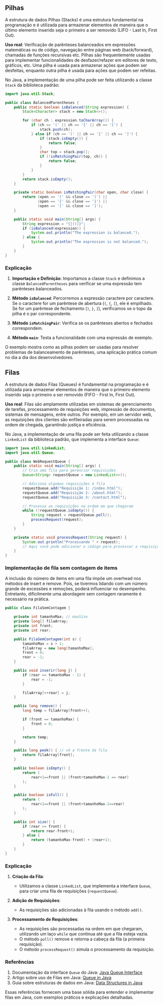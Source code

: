 ## Pilhas

A estrutura de dados Pilhas (Stacks) é uma estrutura fundamental na programação e é utilizada para armazenar elementos de maneira que o último elemento inserido seja o primeiro a ser removido (LIFO - Last In, First Out).

**Uso real**: Verificação de parênteses balanceados em expressões matemáticas ou de código, navegação entre páginas web (back/forward), chamadas de funções recursivas etc. Pilhas são frequentemente usadas para implementar funcionalidades de desfazer/refazer em editores de texto, gráficos, etc. Uma pilha é usada para armazenar ações que podem ser desfeitas, enquanto outra pilha é usada para ações que podem ser refeitas.

No Java, a implementação de uma pilha pode ser feita utilizando a classe `Stack` da biblioteca padrão:

```java
import java.util.Stack;

public class BalancedParentheses {
    public static boolean isBalanced(String expression) {
        Stack<Character> stack = new Stack<>();

        for (char ch : expression.toCharArray()) {
            if (ch == '(' || ch == '{' || ch == '[') {
                stack.push(ch);
            } else if (ch == ')' || ch == '}' || ch == ']') {
                if (stack.isEmpty()) {
                    return false;
                }
                char top = stack.pop();
                if (!isMatchingPair(top, ch)) {
                    return false;
                }
            }
        }
        return stack.isEmpty();
    }

    private static boolean isMatchingPair(char open, char close) {
        return (open == '(' && close == ')') ||
               (open == '{' && close == '}') ||
               (open == '[' && close == ']');
    }

    public static void main(String[] args) {
        String expression = "{[()]}";
        if (isBalanced(expression)) {
            System.out.println("The expression is balanced.");
        } else {
            System.out.println("The expression is not balanced.");
        }
    }
}
```

### Explicação

1. **Importação e Definição**: Importamos a classe `Stack` e definimos a classe `BalancedParentheses` para verificar se uma expressão tem parênteses balanceados.

2. **Método `isBalanced`**: Percorremos a expressão caractere por caractere. Se o caractere for um parêntese de abertura (`(`, `{`, `[`), ele é empilhado. Se for um parêntese de fechamento (`)`, `}`, `]`), verificamos se o topo da pilha é o par correspondente.

3. **Método `isMatchingPair`**: Verifica se os parênteses abertos e fechados correspondem.

4. **Método `main`**: Testa a funcionalidade com uma expressão de exemplo.

O exemplo mostra como as pilhas podem ser usadas para resolver problemas de balanceamento de parênteses, uma aplicação prática comum no dia a dia dos desenvolvedores.

## Filas

A estrutura de dados Filas (Queues) é fundamental na programação e é utilizada para armazenar elementos de maneira que o primeiro elemento inserido seja o primeiro a ser removido (FIFO - First In, First Out).

**Uso real**: Filas são amplamente utilizadas em sistemas de gerenciamento de tarefas, processamento de requisições web, impressão de documentos, sistemas de mensagens, entre outros. Por exemplo, em um servidor web, as requisições dos clientes são enfileiradas para serem processadas na ordem de chegada, garantindo justiça e eficiência.

No Java, a implementação de uma fila pode ser feita utilizando a classe `LinkedList` da biblioteca padrão, que implementa a interface `Queue`:

```java
import java.util.LinkedList;
import java.util.Queue;

public class WebRequestQueue {
    public static void main(String[] args) {
        // Cria uma fila para gerenciar requisições
        Queue<String> requestQueue = new LinkedList<>();

        // Adiciona algumas requisições à fila
        requestQueue.add("Requisição 1: /index.html");
        requestQueue.add("Requisição 2: /about.html");
        requestQueue.add("Requisição 3: /contact.html");

        // Processa as requisições na ordem em que chegaram
        while (!requestQueue.isEmpty()) {
            String request = requestQueue.poll();
            processRequest(request);
        }
    }

    private static void processRequest(String request) {
        System.out.println("Processando " + request);
        // Aqui você pode adicionar o código para processar a requisição
    }
}
```

### Implementação de fila sem contagem de items

A inclusão do número de items em uma fila impõe um overhead nos métodos de insert e remove. Pois, se tivermos lidando
com um número grande de excessões e remoções, poderá influenciar no desempenho. Entretanto, dificilmente uma abordagem
sem contagem raramente é necessário na prática.

```java
public class FilaSemContagem {

    private int tamanhoMax; // maxSize
    private long[] filaArray;
    private int front;
    private int rear;

    public FilaSemContagem(int s) {
        tamanhoMax = s + 1;
        filaArray = new long[tamanhoMax];
        front = 0;
        rear = -1;
    }

    public void inserir(long j) {
        if (rear == tamanhoMax - 1) {
            rear = -1;
        }

        filaArray[++rear] = j;
    }

    public long remove() {
        long temp = filaArray[front++];

        if (front == tamanhoMax) {
            front = 0;
        }

        return temp;
    }

    public long peek() { // vê a frente da fila
        return filaArray[front];
    }

    public boolean isEmpty() {
        return (
            rear+1==front || (front+tamanhoMax-1 == rear)
        );
    }

    public boolean isFull() {
        return (
            rear+2==front || (front+tamanhoMax-2==rear)
        );
    }

    public int size() {
        if (rear >= front) {
            return rear-front+1;
        } else {
            return (tamanhoMax-front) + (rear+1);
        }
    }
}
```

### Explicação

1. **Criação da Fila**:
   - Utilizamos a classe `LinkedList`, que implementa a interface `Queue`, para criar uma fila de requisições (`requestQueue`).

2. **Adição de Requisições**:
   - As requisições são adicionadas à fila usando o método `add()`.

3. **Processamento de Requisições**:
   - As requisições são processadas na ordem em que chegaram, utilizando um laço `while` que continua até que a fila esteja vazia.
   - O método `poll()` remove e retorna a cabeça da fila (a primeira requisição).
   - O método `processRequest()` simula o processamento da requisição.

### Referências

1. Documentação da interface `Queue` do Java: [Java Queue Interface](https://docs.oracle.com/javase/8/docs/api/java/util/Queue.html)
2. Artigo sobre uso de Filas em Java: [Queue in Java](https://www.geeksforgeeks.org/queue-interface-java/)
3. Guia sobre estruturas de dados em Java: [Data Structures in Java](https://www.baeldung.com/java-data-structures)

Essas referências fornecem uma base sólida para entender e implementar filas em Java, com exemplos práticos e explicações detalhadas.
